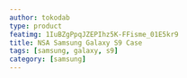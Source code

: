 ```yaml
---
author: tokodab
type: product
featimg: 1IuBZgPpqJZEPIhz5K-FFisme_01E5kr9
title: NSA Samsung Galaxy S9 Case
tags: [samsung, galaxy, s9]
category: [samsung]
---
```

